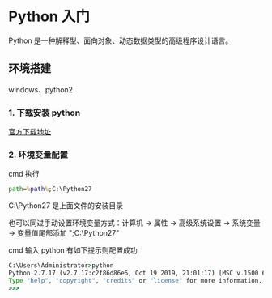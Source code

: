 # Python 入门

Python 是一种解释型、面向对象、动态数据类型的高级程序设计语言。

## 环境搭建

windows、python2

### 1. 下载安装 python

[官方下载地址](https://www.python.org/ftp/python/2.7.17/python-2.7.17.amd64.msi)

### 2. 环境变量配置

cmd 执行

```cmd
path=%path%;C:\Python27
```

C:\Python27 是上面文件的安装目录

也可以同过手动设置环境变量方式：计算机 -> 属性 -> 高级系统设置 -> 系统变量 -> 变量值尾部添加 ";C:\Python27"

cmd 输入 python 有如下提示则配置成功

```cmd
C:\Users\Administrator>python
Python 2.7.17 (v2.7.17:c2f86d86e6, Oct 19 2019, 21:01:17) [MSC v.1500 64 bit (AMD64)] on win32
Type "help", "copyright", "credits" or "license" for more information.
>>>
```

